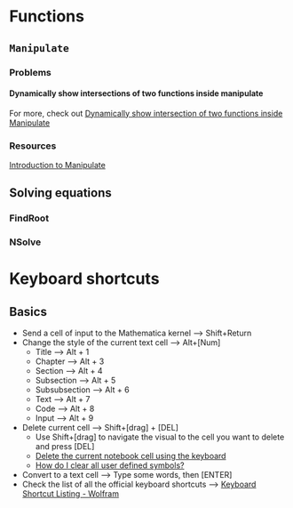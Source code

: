 # Functions
## ```Manipulate```

### Problems
#### Dynamically show intersections of two functions inside manipulate


For more, check out [Dynamically show intersection of two functions inside Manipulate](https://mathematica.stackexchange.com/questions/149909/dynamically-show-intersection-of-two-functions-inside-manipulate)
### Resources
[Introduction to Manipulate](https://reference.wolfram.com/language/tutorial/IntroductionToManipulate.html.en?source=footer)

## Solving equations
### FindRoot
### NSolve
# Keyboard shortcuts
## Basics
- Send a cell of input to the Mathematica kernel --> Shift+Return
- Change the style of the current text cell --> Alt+\[Num\]
    - Title --> Alt + 1
    - Chapter --> Alt + 3
    - Section --> Alt + 4
    - Subsection --> Alt + 5
    - Subsubsection --> Alt + 6
    - Text --> Alt + 7
    - Code --> Alt + 8
    - Input --> Alt + 9
- Delete current cell --> Shift+\[drag\] + \[DEL\]
    - Use Shift+\[drag\] to navigate the visual to the cell you want to delete and press \[DEL\]
    - [Delete the current notebook cell using the keyboard](https://mathematica.stackexchange.com/questions/1964/delete-the-current-notebook-cell-using-the-keyboard)
    - [How do I clear all user defined symbols?](https://mathematica.stackexchange.com/questions/850/how-do-i-clear-all-user-defined-symbols/880#880)
- Convert to a text cell --> Type some words, then \[ENTER\]
- Check the list of all the official keyboard shortcuts --> [Keyboard Shortcut Listing - Wolfram](https://reference.wolfram.com/language/tutorial/KeyboardShortcutListing.html.en?source=footer)